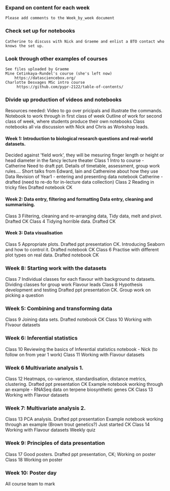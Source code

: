 ### Expand on content for each week
    Please add comments to the Week_by_week document

### Check set up for notebooks 
    Catherine to discuss with Nick and Graeme and enlist a BTO contact who knows the set up.

### Look through other examples of courses
    See files uploaded by Graeme
    Mine Cetinkaya-Rundel's course (she's left now)
        https://datasciencebox.org/
    Charlotte Desvages MSc intro course
         https://github.com/pypr-2122/table-of-contents/

### Divide up production of videos and notebooks
Resources needed:
    Video to go over pricipals and illustrate the commands.
    Notebook to work through in first class of week
    Outline of work for second class of week, where students produce their own notebooks
    Class notebooks all via discussion with Nick and Chris as Workshop leads.

#### Week 1: Introduction to biological research questions and real-world datasets.  
Decided against 'field work', they will be mesuring finger length or height or head diameter in the fancy lecture theater
Class 1 
        Intro to course - Catherine Need to draft ppt.  Details of timetable, assessment, group work rules....
        Short talks from Edward, Iain and Cathereine about how they use Data
        Revision of Year1 - entering and presenting data notebook Catherine - drafted (need to re-do for in-lecture data collection)
Class 2 
    Reading in tricky files Drafted notebook CK

#### Week 2: Data entry, filtering and formatting Data entry, cleaning and summarising.  
Class 3 
    Filtering, cleaning and re-arranging data, Tidy data, melt and pivot.  Drafted CK
Class 4 
    Tidying horrible data. Drafted CK
 
#### Week 3: Data visualisation  
Class 5 
    Appropriate plots.  Drafted ppt presentation  CK. 
    Introducing Seaborn and how to control it.  Drafted notebook  CK
Class 6 
    Practise with different plot types on real data.  Drafted notebook CK

### Week 8: Starting work with the datasets  
Class 7 
    Individual classes for each flavour with background to datasets.  Dividing classes for group work Flavour leads
Class 8 
    Hypothesis development and testing  Drafted ppt presentation  CK. 
    Group work on picking a question

### Week 5: Combining and transforming data 
Class 9 
    Joining data sets.   Drafted notebook CK
Class 10 
    Working with Flvaour datasets

### Week 6: Inferential statistics   
Class 10 
    Reviewing the basics of Inferential statistics notebook - Nick (to follow on from year 1 work)
Class 11
    Working with Flavour datasets

### Week 6 Multivariate analysis 1.  
Class 12 
    Heatmaps, co-varience, standardisation, distance metrics, clustering. Drafted ppt presentation CK
    Example notebook working through an example - RNASeq data on terpene biosynthetic genes CK
Class 13 
    Working with Flavour datasets

### Week 7: Multivariate analysis 2.  
Class 13 
    PCA analysis. Drafted ppt presentation
    Example notebook working through an example (Brown trout genetics?) Just started CK
Class 14  Working with Flavour datasets
Weekly quiz  

### Week 9: Principles of data presentation  
Class 17 
    Good posters.  Drafted ppt presentation, CK; Working on poster
Class 18 Working on poster

### Week 10: Poster day  
All course team to mark




